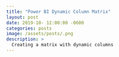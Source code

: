```yaml
---
title: "Power BI Dynamic Column Matrix"
layout: post
date: 2019-10- 12:00:00 -0600
categories: posts
image: /assets/posts/.png
description: >
  Creating a matrix with dynamic columns
---
```

